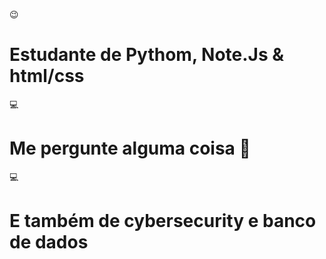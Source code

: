 😉 <h1> Estudante de Pythom, Note.Js & html/css </h1>
💻 <h1> Me pergunte alguma coisa 🧐 </h1>
💻 <h1> E também de cybersecurity e banco de dados </h1>

